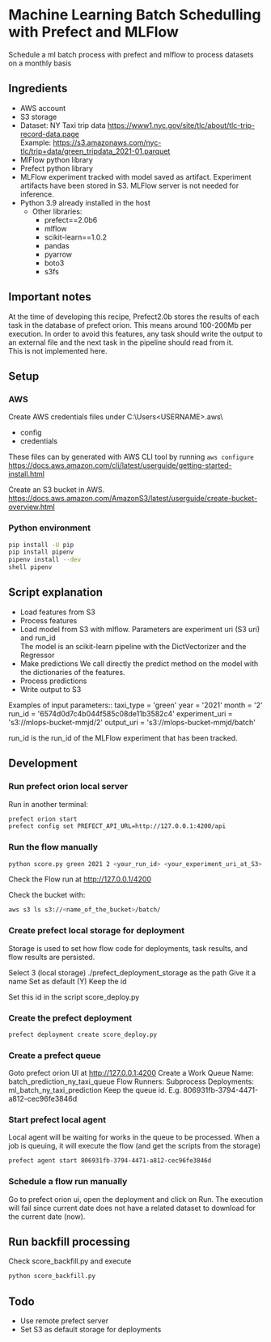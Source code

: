 # Machine Learning Batch Schedulling with Prefect and MLFlow

Schedule a ml batch process with prefect and mlflow to process datasets on a monthly basis

## Ingredients
- AWS account
- S3 storage
- Dataset: NY Taxi trip data
  https://www1.nyc.gov/site/tlc/about/tlc-trip-record-data.page  
  Example: https://s3.amazonaws.com/nyc-tlc/trip+data/green_tripdata_2021-01.parquet  
- MlFlow python library
- Prefect python library
- MLFlow experiment tracked with model saved as artifact. Experiment artifacts have been stored in S3. MLFlow server is not needed for inference.
- Python 3.9 already installed in the host
  - Other libraries:
    - prefect==2.0b6  
    - mlflow
    - scikit-learn==1.0.2
    - pandas
    - pyarrow
    - boto3
    - s3fs

## Important notes

At the time of developing this recipe, Prefect2.0b stores the results of each task in the database of prefect orion. 
This means around 100-200Mb per execution.
In order to avoid this features, any task should write the output to an external file and the next task in the pipeline should read from it.  
This is not implemented here.  

## Setup

### AWS
Create AWS credentials files under C:\Users\<USERNAME>\.aws\
- config
- credentials

These files can by generated with AWS CLI tool by running `aws configure` 
https://docs.aws.amazon.com/cli/latest/userguide/getting-started-install.html

Create an S3 bucket in AWS.
https://docs.aws.amazon.com/AmazonS3/latest/userguide/create-bucket-overview.html  

### Python environment
```bash
pip install -U pip
pip install pipenv 
pipenv install --dev
shell pipenv
```

## Script explanation
- Load features from S3
- Process features
- Load model from S3 with mlflow. Parameters are experiment uri (S3 uri) and run_id  
  The model is an scikit-learn pipeline with the DictVectorizer and the Regressor
- Make predictions
  We call directly the predict method on the model with the dictionaries of the features.
- Process predictions
- Write output to S3

Examples of input parameters::
  taxi_type = 'green'
  year = '2021'
  month = '2'
  run_id = '6574d0d7c4b044f585c08de11b3582c4'
  experiment_uri = 's3://mlops-bucket-mmjd/2'
  output_uri = 's3://mlops-bucket-mmjd/batch'

run_id is the run_id of the MLFlow experiment that has been tracked.

## Development

### Run prefect orion local server

Run in another terminal:
```bash
prefect orion start
prefect config set PREFECT_API_URL=http://127.0.0.1:4200/api
```

### Run the flow manually

```bash
python score.py green 2021 2 <your_run_id> <your_experiment_uri_at_S3> <output_uri_at_S3>
```
Check the Flow run at http://127.0.0.1/4200

Check the bucket with:
```bash
aws s3 ls s3://<name_of_the_bucket>/batch/
```

### Create prefect local storage for deployment

Storage is used to set how flow code for deployments, task results, and flow results are persisted.  

Select 3 (local storage)
./prefect_deployment_storage as the path
Give it a name
Set as default (Y)
Keep the id

Set this id in the script score_deploy.py

### Create the prefect deployment

```bash
prefect deployment create score_deploy.py
```

### Create a prefect queue

Goto prefect orion UI at http://127.0.0.1:4200
Create a Work Queue
  Name: batch_prediction_ny_taxi_queue
  Flow Runners: Subprocess
  Deployments: ml_batch_ny_taxi_prediction
Keep the queue id. E.g. 806931fb-3794-4471-a812-cec96fe3846d

### Start prefect local agent

Local agent will be waiting for works in the queue to be processed. 
When a job is queuing, it will execute the flow (and get the scripts from the storage)

```bash
prefect agent start 806931fb-3794-4471-a812-cec96fe3846d
```

### Schedule a flow run manually

Go to prefect orion ui, open the deployment and click on Run.
The execution will fail since current date does not have a related dataset to download for the current date (now).

## Run backfill processing

Check score_backfill.py and execute
```bash
python score_backfill.py
```

## Todo
- Use remote prefect server
- Set S3 as default storage for deployments 